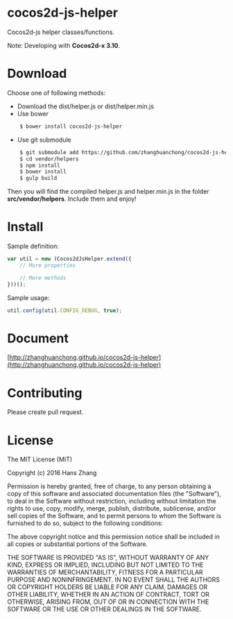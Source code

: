# cocos2d-js-helper
Cocos2d-js helper classes/functions. 

Note: Developing with **Cocos2d-x 3.10**.

Download
===
Choose one of following methods:
* Download the dist/helper.js or dist/helper.min.js
* Use bower
```bash
    $ bower install cocos2d-js-helper
```
* Use git submodule
```bash
    $ git submodule add https://github.com/zhanghuanchong/cocos2d-js-helper.git vendor/helpers
    $ cd vendor/helpers
    $ npm install
    $ bower install
    $ gulp build
```
Then you will find the compiled helper.js and helper.min.js in the folder **src/vendor/helpers**. Include them and enjoy!

Install
===
Sample definition:
```javascript
var util = new (Cocos2dJsHelper.extend({
    // More properties

    // More methods
}))();
```

Sample usage:
```javascript
util.config(util.CONFIG_DEBUG, true);
```

Document
===
[http://zhanghuanchong.github.io/cocos2d-js-helper](http://zhanghuanchong.github.io/cocos2d-js-helper)

Contributing
===
Please create pull request.

License
===
The MIT License (MIT)

Copyright (c) 2016 Hans Zhang

Permission is hereby granted, free of charge, to any person obtaining a copy
of this software and associated documentation files (the "Software"), to deal
in the Software without restriction, including without limitation the rights
to use, copy, modify, merge, publish, distribute, sublicense, and/or sell
copies of the Software, and to permit persons to whom the Software is
furnished to do so, subject to the following conditions:

The above copyright notice and this permission notice shall be included in all
copies or substantial portions of the Software.

THE SOFTWARE IS PROVIDED "AS IS", WITHOUT WARRANTY OF ANY KIND, EXPRESS OR
IMPLIED, INCLUDING BUT NOT LIMITED TO THE WARRANTIES OF MERCHANTABILITY,
FITNESS FOR A PARTICULAR PURPOSE AND NONINFRINGEMENT. IN NO EVENT SHALL THE
AUTHORS OR COPYRIGHT HOLDERS BE LIABLE FOR ANY CLAIM, DAMAGES OR OTHER
LIABILITY, WHETHER IN AN ACTION OF CONTRACT, TORT OR OTHERWISE, ARISING FROM,
OUT OF OR IN CONNECTION WITH THE SOFTWARE OR THE USE OR OTHER DEALINGS IN THE
SOFTWARE.

